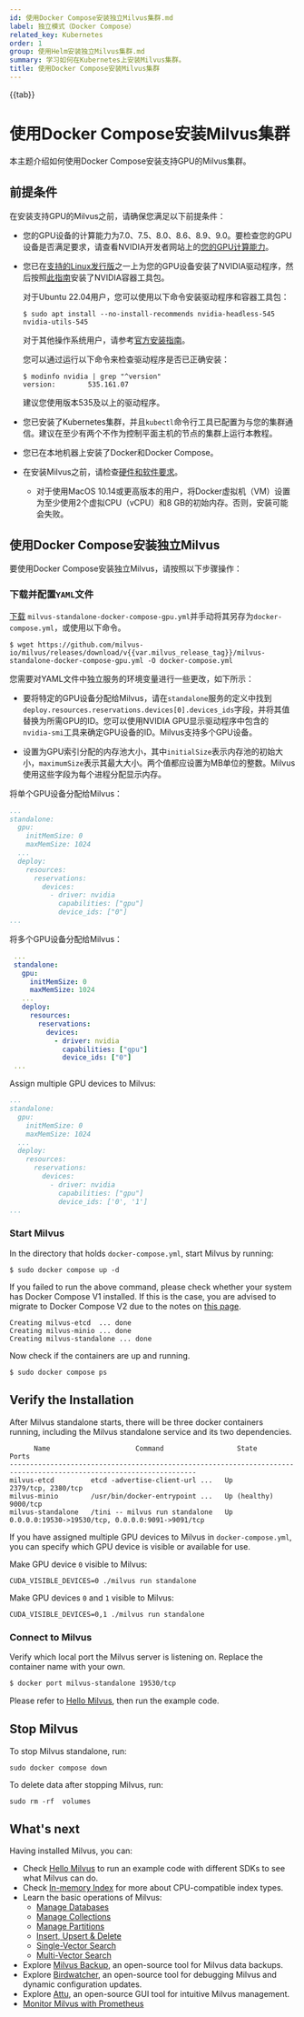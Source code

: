 ```yaml
---
id: 使用Docker Compose安装独立Milvus集群.md
label: 独立模式（Docker Compose）
related_key: Kubernetes
order: 1
group: 使用Helm安装独立Milvus集群.md
summary: 学习如何在Kubernetes上安装Milvus集群。
title: 使用Docker Compose安装Milvus集群
---
```


{{tab}}

# 使用Docker Compose安装Milvus集群

本主题介绍如何使用Docker Compose安装支持GPU的Milvus集群。

## 前提条件

在安装支持GPU的Milvus之前，请确保您满足以下前提条件：

- 您的GPU设备的计算能力为7.0、7.5、8.0、8.6、8.9、9.0。要检查您的GPU设备是否满足要求，请查看NVIDIA开发者网站上的[您的GPU计算能力](https://developer.nvidia.com/cuda-gpus)。

- 您已在[支持的Linux发行版](https://docs.nvidia.com/datacenter/cloud-native/container-toolkit/latest/install-guide.html#linux-distributions)之一上为您的GPU设备安装了NVIDIA驱动程序，然后按照[此指南](https://docs.nvidia.com/datacenter/cloud-native/container-toolkit/latest/install-guide.html)安装了NVIDIA容器工具包。

  对于Ubuntu 22.04用户，您可以使用以下命令安装驱动程序和容器工具包：

  ```shell
  $ sudo apt install --no-install-recommends nvidia-headless-545 nvidia-utils-545
  ```

  对于其他操作系统用户，请参考[官方安装指南](https://docs.nvidia.com/datacenter/cloud-native/container-toolkit/install-guide.html#installing-on-ubuntu-and-debian)。

  您可以通过运行以下命令来检查驱动程序是否已正确安装：

  ```shell
  $ modinfo nvidia | grep "^version"
  version:        535.161.07
  ```

  建议您使用版本535及以上的驱动程序。

- 您已安装了Kubernetes集群，并且`kubectl`命令行工具已配置为与您的集群通信。建议在至少有两个不作为控制平面主机的节点的集群上运行本教程。

- 您已在本地机器上安装了Docker和Docker Compose。
- 在安装Milvus之前，请检查[硬件和软件要求](prerequisite-docker.md)。

  - 对于使用MacOS 10.14或更高版本的用户，将Docker虚拟机（VM）设置为至少使用2个虚拟CPU（vCPU）和8 GB的初始内存。否则，安装可能会失败。

## 使用Docker Compose安装独立Milvus

要使用Docker Compose安装独立Milvus，请按照以下步骤操作：

### 下载并配置`YAML`文件

[下载](https://github.com/milvus-io/milvus/releases/download/v{{var.milvus_release_tag}}/milvus-standalone-docker-compose-gpu.yml) `milvus-standalone-docker-compose-gpu.yml`并手动将其另存为`docker-compose.yml`，或使用以下命令。

  ```
  $ wget https://github.com/milvus-io/milvus/releases/download/v{{var.milvus_release_tag}}/milvus-standalone-docker-compose-gpu.yml -O docker-compose.yml
  ```

  您需要对YAML文件中独立服务的环境变量进行一些更改，如下所示：

  - 要将特定的GPU设备分配给Milvus，请在`standalone`服务的定义中找到`deploy.resources.reservations.devices[0].devices_ids`字段，并将其值替换为所需GPU的ID。您可以使用NVIDIA GPU显示驱动程序中包含的`nvidia-smi`工具来确定GPU设备的ID。Milvus支持多个GPU设备。

  - 设置为GPU索引分配的内存池大小，其中`initialSize`表示内存池的初始大小，`maximumSize`表示其最大大小。两个值都应设置为MB单位的整数。Milvus使用这些字段为每个进程分配显示内存。

  将单个GPU设备分配给Milvus：

  ```yaml
  ...
  standalone:
    gpu:
      initMemSize: 0
      maxMemSize: 1024
    ...
    deploy:
      resources:
        reservations:
          devices:
            - driver: nvidia
              capabilities: ["gpu"]
              device_ids: ["0"]
  ...
  ```

  将多个GPU设备分配给Milvus：

 ```yaml
  ...
  standalone:
    gpu:
      initMemSize: 0
      maxMemSize: 1024
    ...
    deploy:
      resources:
        reservations:
          devices:
            - driver: nvidia
              capabilities: ["gpu"]
              device_ids: ["0"]
  ...
  ```

  Assign multiple GPU devices to Milvus:

  ```yaml
  ...
  standalone:
    gpu:
      initMemSize: 0
      maxMemSize: 1024
    ...
    deploy:
      resources:
        reservations:
          devices:
            - driver: nvidia
              capabilities: ["gpu"]
              device_ids: ['0', '1']
  ...
  ```

### Start Milvus

In the directory that holds `docker-compose.yml`, start Milvus by running:

```shell
$ sudo docker compose up -d
```

<div class="alert note">

If you failed to run the above command, please check whether your system has Docker Compose V1 installed. If this is the case, you are advised to migrate to Docker Compose V2 due to the notes on [this page](https://docs.docker.com/compose/).

</div>

```text
Creating milvus-etcd  ... done
Creating milvus-minio ... done
Creating milvus-standalone ... done
```

Now check if the containers are up and running.

```
$ sudo docker compose ps
```

## Verify the Installation

After Milvus standalone starts, there will be three docker containers running, including the Milvus standalone service and its two dependencies.

```
      Name                     Command                  State                            Ports
--------------------------------------------------------------------------------------------------------------------
milvus-etcd         etcd -advertise-client-url ...   Up             2379/tcp, 2380/tcp
milvus-minio        /usr/bin/docker-entrypoint ...   Up (healthy)   9000/tcp
milvus-standalone   /tini -- milvus run standalone   Up             0.0.0.0:19530->19530/tcp, 0.0.0.0:9091->9091/tcp
```

If you have assigned multiple GPU devices to Milvus in `docker-compose.yml`, you can specify which GPU device is visible or available for use.

Make GPU device `0` visible to Milvus:

```shell
CUDA_VISIBLE_DEVICES=0 ./milvus run standalone
```

Make GPU devices `0` and `1` visible to Milvus:

```shell
CUDA_VISIBLE_DEVICES=0,1 ./milvus run standalone
```

### Connect to Milvus

Verify which local port the Milvus server is listening on. Replace the container name with your own.

```bash
$ docker port milvus-standalone 19530/tcp
```

Please refer to [Hello Milvus](https://milvus.io/docs/example_code.md), then run the example code.

## Stop Milvus

To stop Milvus standalone, run:
```
sudo docker compose down
```

To delete data after stopping Milvus, run:
```
sudo rm -rf  volumes
```

## What's next

Having installed Milvus, you can:
- Check [Hello Milvus](quickstart.md) to run an example code with different SDKs to see what Milvus can do.
- Check [In-memory Index](index.md) for more about CPU-compatible index types.
- Learn the basic operations of Milvus:
  - [Manage Databases](manage_databases.md)
  - [Manage Collections](manage-collections.md)
  - [Manage Partitions](manage-partitions.md)
  - [Insert, Upsert & Delete](insert-update-delete.md)
  - [Single-Vector Search](single-vector-search.md)
  - [Multi-Vector Search](multi-vector-search.md)
- Explore [Milvus Backup](milvus_backup_overview.md), an open-source tool for Milvus data backups.
- Explore [Birdwatcher](birdwatcher_overview.md), an open-source tool for debugging Milvus and dynamic configuration updates.
- Explore [Attu](https://milvus.io/docs/attu.md), an open-source GUI tool for intuitive Milvus management.
- [Monitor Milvus with Prometheus](monitor.md)
